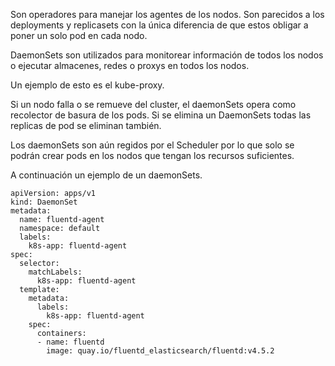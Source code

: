Son operadores para manejar los agentes de los nodos. Son parecidos a los deployments y replicasets con la única diferencia de que estos obligar a poner un solo pod en cada nodo.

DaemonSets son utilizados para monitorear información de todos los nodos o ejecutar almacenes, redes o proxys en todos los nodos.

Un ejemplo de esto es el kube-proxy.

Si un nodo falla o se remueve del cluster, el daemonSets opera como recolector de basura de los pods. Si se elimina un DaemonSets todas las replicas de pod se eliminan también.

Los daemonSets son aún regidos por el Scheduler por lo que solo se podrán crear pods en los nodos que tengan los recursos suficientes.

A continuación un ejemplo de un daemonSets.

```
apiVersion: apps/v1
kind: DaemonSet
metadata:
  name: fluentd-agent
  namespace: default
  labels:
    k8s-app: fluentd-agent
spec:
  selector:
    matchLabels:
      k8s-app: fluentd-agent
  template:
    metadata:
      labels:
        k8s-app: fluentd-agent
    spec:
      containers:
      - name: fluentd
        image: quay.io/fluentd_elasticsearch/fluentd:v4.5.2
```
